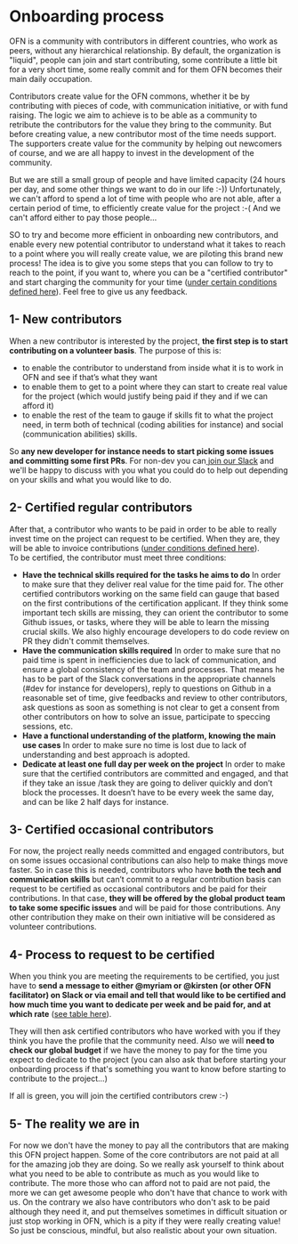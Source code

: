 # Onboarding process

OFN is a community with contributors in different countries, who work as peers, without any hierarchical relationship. By default, the organization is "liquid", people can join and start contributing, some contribute a little bit for a very short time, some really commit and for them OFN becomes their main daily occupation.

Contributors create value for the OFN commons, whether it be by contributing with pieces of code, with communication initiative, or with fund raising. The logic we aim to achieve is to be able as a community to retribute the contributors for the value they bring to the community. But before creating value, a new contributor most of the time needs support. The supporters create value for the community by helping out newcomers of course, and we are all happy to invest in the development of the community.

But we are still a small group of people and have limited capacity \(24 hours per day, and some other things we want to do in our life :-\)\) Unfortunately, we can't afford to spend a lot of time with people who are not able, after a certain period of time, to efficiently create value for the project :-\( And we can't afford either to pay those people...

SO to try and become more efficient in onboarding new contributors, and enable every new potential contributor to understand what it takes to reach to a point where you will really create value, we are piloting this brand new process! The idea is to give you some steps that you can follow to try to reach to the point, if you want to, where you can be a "certified contributor" and start charging the community for your time \([under certain conditions defined here](global-rates-table.md)\). Feel free to give us any feedback.

## 1- New contributors

When a new contributor is interested by the project, **the first step is to start contributing on a volunteer basis**. The purpose of this is:

* to enable the contributor to understand from inside what it is to work in OFN and see if that’s what they want
* to enable them to get to a point where they can start to create real value for the project \(which would justify being paid if they and if we can afford it\)
* to enable the rest of the team to gauge if skills fit to what the project need, in term both of technical \(coding abilities for instance\) and social \(communication abilities\) skills. 

So **any new developer for instance needs to start picking some issues and committing some first PRs**. For non-dev you can[ join our Slack](https://openfoodnetwork.slack.com) and we'll be happy to discuss with you what you could do to help out depending on your skills and what you would like to do.

## 2- Certified regular contributors

After that, a contributor who wants to be paid in order to be able to really invest time on the project can request to be certified. When they are, they will be able to invoice contributions \([under conditions defined here](global-rates-table.md)\).  
To be certified, the contributor must meet three conditions:

* **Have the technical skills required for the tasks he aims to do** In order to make sure that they deliver real value for the time paid for. The other certified contributors working on the same field can gauge that based on the first contributions of the certification applicant. If they think some important tech skills are missing, they can orient the contributor to some Github issues, or tasks, where they will be able to learn the missing crucial skills. We also highly encourage developers to do code review on PR they didn't commit themselves.
* **Have the communication skills required** In order to make sure that no paid time is spent in inefficiencies due to lack of communication, and ensure a global consistency of the team and processes. That means he has to be part of the Slack conversations in the appropriate channels \(\#dev for instance for developers\), reply to questions on Github in a reasonable set of time, give feedbacks and review to other contributors, ask questions as soon as something is not clear to get a consent from other contributors on how to solve an issue, participate to speccing sessions, etc.
* **Have a functional understanding of the platform, knowing the main use cases** In order to make sure no time is lost due to lack of understanding and best approach is adopted.
* **Dedicate at least one full day per week on the project** In order to make sure that the certified contributors are committed and engaged, and that if they take an issue /task they are going to deliver quickly and don’t block the processes. It doesn’t have to be every week the same day, and can be like 2 half days for instance.

## 3- Certified occasional contributors

For now, the project really needs committed and engaged contributors, but on some issues occasional contributions can also help to make things move faster. So in case this is needed, contributors who have **both the tech and communication skills** but can’t commit to a regular contribution basis can request to be certified as occasional contributors and be paid for their contributions. In that case, **they will be offered by the global product team to take some specific issues** and will be paid for those contributions. Any other contribution they make on their own initiative will be considered as volunteer contributions.

## 4- Process to request to be certified

When you think you are meeting the requirements to be certified, you just have to **send a message to either @myriam or @kirsten \(or other OFN facilitator\) on Slack or via email and tell that would like to be certified and how much time you want to dedicate per week and be paid for, and at which rate** \([see table here](global-rates-table.md)\).

They will then ask certified contributors who have worked with you if they think you have the profile that the community need. Also we will **need to check our global budget** if we have the money to pay for the time you expect to dedicate to the project \(you can also ask that before starting your onboarding process if that's something you want to know before starting to contribute to the project...\)

If all is green, you will join the certified contributors crew :-\)

## 5- The reality we are in

For now we don't have the money to pay all the contributors that are making this OFN project happen. Some of the core contributors are not paid at all for the amazing job they are doing. So we really ask yourself to think about what you need to be able to contribute as much as you would like to contribute. The more those who can afford not to paid are not paid, the more we can get awesome people who don't have that chance to work with us. On the contrary we also have contributors who don't ask to be paid although they need it, and put themselves sometimes in difficult situation or just stop working in OFN, which is a pity if they were really creating value! So just be conscious, mindful, but also realistic about your own situation.

